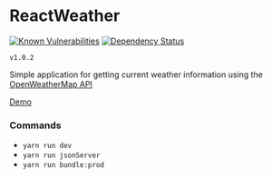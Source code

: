 # ReactWeather

[![Known Vulnerabilities](https://snyk.io/test/github/wsfuller/react-weather/badge.svg)](https://snyk.io/test/github/wsfuller/react-weather)
[![Dependency Status](https://gemnasium.com/badges/github.com/wsfuller/react-weather.svg)](https://gemnasium.com/github.com/wsfuller/react-weather)

`v1.0.2`

Simple application for getting current weather information using the [OpenWeatherMap API](https://openweathermap.org/api)

[Demo](https://wsfuller.dev/projects/react-weather/)

### Commands

- `yarn run dev`
- `yarn run jsonServer`
- `yarn run bundle:prod`
